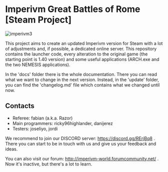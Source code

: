 # Imperivm Great Battles of Rome [Steam Project]

![imperivm3](https://i.imgur.com/68YWd8j.png)

This project aims to create an updated Imperivm version for Steam with a lot of adjustments and, if possible, a dedicated online server. This repository contains the launcher code, every alteration to the original game (the starting point is 1.40 version) and some useful applications (ARCH.exe and the two NEMESIS applications).

In the 'docs' folder there is the whole documentation. There you can read what we want to change in the next version. Instead, in the 'update' folder, you can find the 'changelog.md' file which contains what we changed until now.

## Contacts

* Referee: fabian (a.k.a. Razor)
* Main programmers: ricky96highlander, danijerez
* Testers: joseliyo, jordi

We recommend to join our DISCORD server: https://discord.gg/RErjBq8 . There you can start to be in touch with us and give us your feedback and ideas.

You can also visit our forum: http://imperivm-world.forumcommunity.net/ . Now it's inactive, but there's a lot to learn. 
